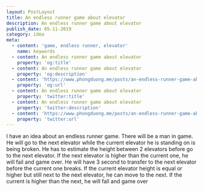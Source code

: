 ```yaml
---
layout: PostLayout
title: An endless runner game about elevator
description: An endless runner game about elevator
publish_date: 05-11-2019
category: idea
meta:
  - content: 'game, endless runner, elevator'
    name: keywords
  - content: An endless runner game about elevator
    property: 'og:title'
  - content: An endless runner game about elevator
    property: 'og:description'
  - content: 'https://www.phongduong.me/posts/an-endless-runner-game-about-elevator.html'
    property: 'og:url'
  - content: An endless runner game about elevator
    property: 'twitter:title'
  - content: An endless runner game about elevator
    property: 'twitter:description'
  - content: 'https://www.phongduong.me/posts/an-endless-runner-game-about-elevator.html'
    property: 'twitter:url'
---
```

I have an idea about an endless runner game. There will be a man in game. He will go to the next elevator while the current elevator he is standing on is being broken. He has to estimate the height between 2 elevators before go to the next elevator. If the next elevator is higher than the current one, he will fail and game over. He will have 3 second to transfer to the next elevator before the current one breaks. If the current elevator height is equal or higher but still next to the next elevator, he can move to the next. If the current is higher than the next, he will fall and game over
